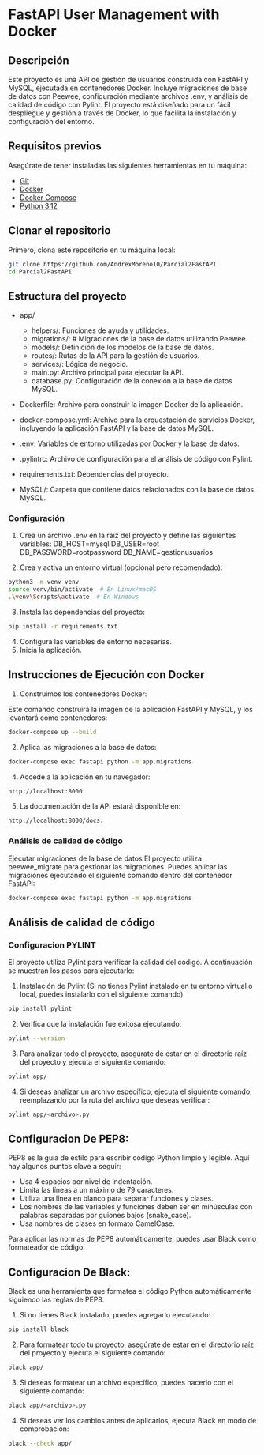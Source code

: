 # FastAPI User Management with Docker

## Descripción

Este proyecto es una API de gestión de usuarios construida con FastAPI y MySQL, ejecutada en contenedores Docker. Incluye migraciones de base de datos con Peewee, configuración mediante archivos .env, y análisis de calidad de código con Pylint. El proyecto está diseñado para un fácil despliegue y gestión a través de Docker, lo que facilita la instalación y configuración del entorno.


## Requisitos previos

Asegúrate de tener instaladas las siguientes herramientas en tu máquina:

- [Git](https://git-scm.com/)
- [Docker](https://www.docker.com/)
- [Docker Compose](https://docs.docker.com/compose/install/)
- [Python 3.12](https://www.python.org/)

## Clonar el repositorio

Primero, clona este repositorio en tu máquina local:

```bash
git clone https://github.com/AndrexMoreno10/Parcial2FastAPI
cd Parcial2FastAPI
```


## Estructura del proyecto

- app/
  - helpers/: Funciones de ayuda y utilidades.
  - migrations/: # Migraciones de la base de datos utilizando Peewee.
  - models/: Definición de los modelos de la base de datos.
  - routes/: Rutas de la API para la gestión de usuarios.
  - services/: Lógica de negocio.
  - main.py: Archivo principal para ejecutar la API.
  - database.py: Configuración de la conexión a la base de datos MySQL.
  
- Dockerfile: Archivo para construir la imagen Docker de la aplicación.
- docker-compose.yml: Archivo para la orquestación de servicios Docker, incluyendo la aplicación FastAPI y la base de datos MySQL.
- .env: Variables de entorno utilizadas por Docker y la base de datos.
- .pylintrc: Archivo de configuración para el análisis de código con Pylint.
- requirements.txt: Dependencias del proyecto.
- MySQL/: Carpeta que contiene datos relacionados con la base de datos MySQL.


### Configuración

1. Crea un archivo .env en la raíz del proyecto y define las siguientes variables:
    DB_HOST=mysql
    DB_USER=root
    DB_PASSWORD=rootpassword
    DB_NAME=gestionusuarios


2. Crea y activa un entorno virtual (opcional pero recomendado):
```bash
python3 -m venv venv
source venv/bin/activate  # En Linux/macOS
.\venv\Scripts\activate  # En Windows
```
3. Instala las dependencias del proyecto:
```bash
pip install -r requirements.txt
```
4. Configura las variables de entorno necesarias.
5. Inicia la aplicación.


## Instrucciones de Ejecución con Docker

1. Construimos los contenedores Docker: 

Este comando construirá la imagen de la aplicación FastAPI y MySQL, y los levantará como contenedores:
```bash
docker-compose up --build
```
2. Aplica las migraciones a la base de datos:
```bash
docker-compose exec fastapi python -m app.migrations
```
4. Accede a la aplicación en tu navegador:
```bash
http://localhost:8000
```
5. La documentación de la API estará disponible en:
```bash
http://localhost:8000/docs.
```

### Análisis de calidad de código

Ejecutar migraciones de la base de datos
El proyecto utiliza peewee_migrate para gestionar las migraciones. Puedes aplicar las migraciones ejecutando el siguiente comando dentro del contenedor FastAPI:
```bash
docker-compose exec fastapi python -m app.migrations
```
    
## Análisis de calidad de código

###  Configuracion PYLINT 
El proyecto utiliza Pylint para verificar la calidad del código. A continuación se muestran los pasos para ejecutarlo:


1. Instalación de Pylint (Si no tienes Pylint instalado en tu entorno virtual o local, puedes instalarlo con el siguiente comando)
```bash
pip install pylint
```

2. Verifica que la instalación fue exitosa ejecutando:
```bash
pylint --version
```

3. Para analizar todo el proyecto, asegúrate de estar en el directorio raíz del proyecto y ejecuta el siguiente comando:
```bash
pylint app/
```
4. Si deseas analizar un archivo específico, ejecuta el siguiente comando, reemplazando <archivo> por la ruta del archivo que deseas verificar:
```bash
pylint app/<archivo>.py
```

## Configuracion De PEP8:
PEP8 es la guía de estilo para escribir código Python limpio y legible. Aquí hay algunos puntos clave a seguir:

 - Usa 4 espacios por nivel de indentación.
 - Limita las líneas a un máximo de 79 caracteres.
 - Utiliza una línea en blanco para separar funciones y clases.
 - Los nombres de las variables y funciones deben ser en minúsculas con palabras separadas por guiones bajos (snake_case).
 - Usa nombres de clases en formato CamelCase.
   
Para aplicar las normas de PEP8 automáticamente, puedes usar Black como formateador de código.

## Configuracion De Black:
Black es una herramienta que formatea el código Python automáticamente siguiendo las reglas de PEP8.

1. Si no tienes Black instalado, puedes agregarlo ejecutando:
```bash
pip install black
```
2. Para formatear todo tu proyecto, asegúrate de estar en el directorio raíz del proyecto y ejecuta el siguiente comando:
```bash
black app/
```
3. Si deseas formatear un archivo específico, puedes hacerlo con el siguiente comando:
```bash
black app/<archivo>.py
```
4. Si deseas ver los cambios antes de aplicarlos, ejecuta Black en modo de comprobación:
```bash
black --check app/
```
